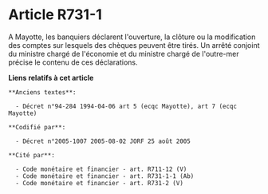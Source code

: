 # Article R731-1

A Mayotte, les banquiers déclarent l'ouverture, la clôture ou la modification des comptes sur lesquels des chèques peuvent
être tirés. Un arrêté conjoint du ministre chargé de l'économie et du ministre chargé de l'outre-mer précise le contenu de
ces déclarations.

**Liens relatifs à cet article**

	**Anciens textes**:

	  - Décret n°94-284 1994-04-06 art 5 (ecqc Mayotte), art 7 (ecqc Mayotte)

	**Codifié par**:

	  - Décret n°2005-1007 2005-08-02 JORF 25 août 2005

	**Cité par**:

	  - Code monétaire et financier - art. R711-12 (V)
	  - Code monétaire et financier - art. R731-1-1 (Ab)
	  - Code monétaire et financier - art. R731-2 (V)
